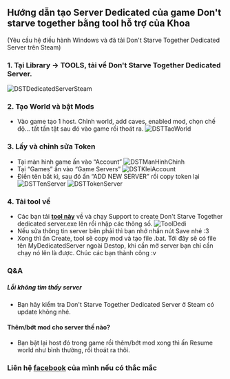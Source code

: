 
## Hướng dẫn tạo Server Dedicated của game Don't starve together bằng tool hỗ trợ của Khoa
(Yêu cầu hệ điều hành Windows và đã tải Don't Starve Together Dedicated Server trên Steam)
### 1. Tại Library -> TOOLS, tải về Don't Starve Together Dedicated Server.
![DSTDedicatedServerSteam](https://user-images.githubusercontent.com/48979664/132850417-6d782686-4fd7-4f4d-902d-761b707dd11e.png)
### 2. Tạo World và bật Mods
- Vào game tạo 1 host. Chỉnh world, add caves, enabled mod, chọn chế độ... tất tần tật sau đó vào game rồi thoát ra.
![DSTTaoWorld](https://user-images.githubusercontent.com/48979664/132850564-3ed2aac7-54ab-4322-9999-e9436ffa71ab.png)
### 3. Lấy và chỉnh sửa Token
- Tại màn hình game ấn vào “Account” 
![DSTManHinhChinh](https://user-images.githubusercontent.com/48979664/132851064-e2a71ad9-fcb0-490f-a8d5-59c6e71ce84b.png)
- Tại “Games” ấn vào “Game Servers” 
![DSTKleiAccount](https://user-images.githubusercontent.com/48979664/132851150-6b22e16b-9974-4391-9296-94678175c010.png)
- Điền tên bất kì, sau đó ấn “ADD NEW SERVER” rồi copy token lại 
![DSTTenServer](https://user-images.githubusercontent.com/48979664/132851255-72352254-3fdb-4a59-990a-7c51ea751c61.png)
![DSTTokenServer](https://user-images.githubusercontent.com/48979664/132851282-82da9a73-0b20-4404-b8b4-b0f9bffc991b.png)
### 4. Tải tool về
- Các bạn tải **[tool này](https://github.com/khoa23/Support-To-Create-Don-t-Starve-Together-Dedicated-Servers-By-Khoa.ga/raw/main/Support%20to%20create%20DST%20dedicated%20server.zip)** về và chạy Support to create Don't Starve Together dedicated server.exe lên rồi nhập các thông số.
![ToolDedi](https://user-images.githubusercontent.com/48979664/132851588-594004d4-e41b-4fd0-a814-7faf88382b78.png)
- Nếu sửa thông tin server bên phải thì bạn nhớ nhấn nút Save nhé :3 
- Xong thì ấn Create, tool sẽ copy mod và tạo file .bat. Tới đây sẽ có file tên MyDedicatedServer ngoài Destop, khi cần mở server bạn chỉ cần chạy nó lên là được.
Chúc các bạn thành công :v

### Q&A
##### Lỗi không tìm thấy server
- Bạn hãy kiểm tra Don't Starve Together Dedicated Server ở Steam có update không nhé.
#### Thêm/bớt mod cho server thế nào?
- Bạn bật lại host đó trong game rồi thêm/bớt mod xong thì ấn Resume world như bình thường, rồi thoát ra thôi.

### Liên hệ [facebook](https://www.facebook.com/www.khoa.ga) của mình nếu có thắc mắc
